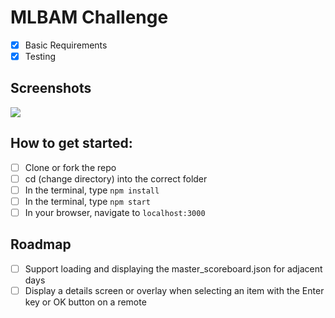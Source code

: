 # MLBAM Challenge

- [x] Basic Requirements
- [x] Testing

## Screenshots

![](https://i.giphy.com/4hy0kRutCf5ja.gif)

## How to get started:

- [ ] Clone or fork the repo
- [ ] cd (change directory) into the correct folder
- [ ] In the terminal, type `npm install`
- [ ] In the terminal, type `npm start`
- [ ] In your browser, navigate to `localhost:3000`

## Roadmap

- [ ] Support loading and displaying the master_scoreboard.json for adjacent days
- [ ] Display a details screen or overlay when selecting an item with the Enter key or OK button on a
remote
